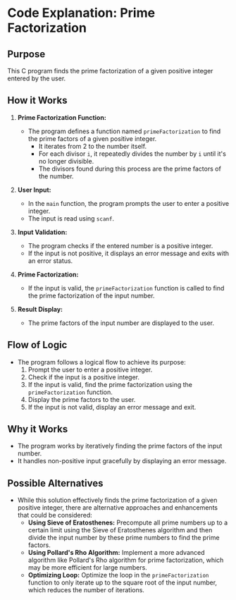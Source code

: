# Code Explanation: Prime Factorization

## Purpose

This C program finds the prime factorization of a given positive integer entered by the user.

## How it Works

1. **Prime Factorization Function:**
   - The program defines a function named `primeFactorization` to find the prime factors of a given positive integer.
     - It iterates from 2 to the number itself.
     - For each divisor `i`, it repeatedly divides the number by `i` until it's no longer divisible.
     - The divisors found during this process are the prime factors of the number.

2. **User Input:**
   - In the `main` function, the program prompts the user to enter a positive integer.
   - The input is read using `scanf`.

3. **Input Validation:**
   - The program checks if the entered number is a positive integer.
   - If the input is not positive, it displays an error message and exits with an error status.

4. **Prime Factorization:**
   - If the input is valid, the `primeFactorization` function is called to find the prime factorization of the input number.

5. **Result Display:**
   - The prime factors of the input number are displayed to the user.

## Flow of Logic

- The program follows a logical flow to achieve its purpose:
  1. Prompt the user to enter a positive integer.
  2. Check if the input is a positive integer.
  3. If the input is valid, find the prime factorization using the `primeFactorization` function.
  4. Display the prime factors to the user.
  5. If the input is not valid, display an error message and exit.

## Why it Works

- The program works by iteratively finding the prime factors of the input number.
- It handles non-positive input gracefully by displaying an error message.

## Possible Alternatives

- While this solution effectively finds the prime factorization of a given positive integer, there are alternative approaches and enhancements that could be considered:
  - **Using Sieve of Eratosthenes:** Precompute all prime numbers up to a certain limit using the Sieve of Eratosthenes algorithm and then divide the input number by these prime numbers to find the prime factors.
  - **Using Pollard's Rho Algorithm:** Implement a more advanced algorithm like Pollard's Rho algorithm for prime factorization, which may be more efficient for large numbers.
  - **Optimizing Loop:** Optimize the loop in the `primeFactorization` function to only iterate up to the square root of the input number, which reduces the number of iterations.
